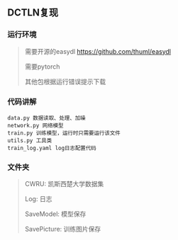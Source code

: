 ## DCTLN复现

### 运行环境

> 需要开源的easydl https://github.com/thuml/easydl  
>  
> 需要pytorch  
>
> 其他包根据运行错误提示下载
>
### 代码讲解

```
data.py 数据读取、处理、加噪
network.py 网络模型
train.py 训练模型，运行时只需要运行该文件
utils.py 工具类
train_log.yaml log日志配置代码
```
### 文件夹
> CWRU: 凯斯西楚大学数据集  
>
> Log: 日志  
>
> SaveModel: 模型保存  
>
> SavePicture: 训练图片保存  
